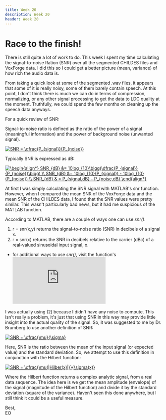 ```yaml
---
title: Week 20
description: Week 20
header: Week 20
---
```


# Race to the finish!
There is still quite a lot of work to do. This week I spent my time calculating the signal-to-noise Ration (SNR) over all the segmented CHILDES files and VoxForge data. I did this so I could get a better picture (mean, variance) of how rich the audio data is.

From taking a quick look at some of the segmented .wav files, it appears that some of it is really noisy, some of them barely contain speech. At this point, I don't think there is much we can do in terms of compression, normalizing, or any other signal processing to get the data to LDC quality at the moment. Truthfully, we could spend the few months on cleaning up the speech data anyways.

For a quick review of SNR:

Signal-to-noise ratio is defined as the ratio of the power of a signal (meaningful information) and the power of background noise (unwanted signal).

<a href="https://www.codecogs.com/eqnedit.php?latex=SNR&space;=&space;\dfrac{P_{signal}}{P_{noise}}" target="_blank"><img src="https://latex.codecogs.com/gif.latex?SNR&space;=&space;\dfrac{P_{signal}}{P_{noise}}" title="SNR = \dfrac{P_{signal}}{P_{noise}}" /></a>

Typically SNR is expressed as dB:

<a href="https://www.codecogs.com/eqnedit.php?latex=\begin{align*}&space;SNR_{dB}&space;&=&space;10log_{10}\bigg(\dfrac{P_{signal}}{P_{noise}}\bigg)&space;\\&space;SNR_{dB}&space;&=&space;10log_{10}(P_{signal})&space;-&space;10log_{10}(P_{noise})&space;\\&space;SNR_{dB}&space;&&space;=&space;P_{signal,dB}&space;-&space;P_{noise,dB}&space;\end{align*}" target="_blank"><img src="https://latex.codecogs.com/gif.latex?\begin{align*}&space;SNR_{dB}&space;&=&space;10log_{10}\bigg(\dfrac{P_{signal}}{P_{noise}}\bigg)&space;\\&space;SNR_{dB}&space;&=&space;10log_{10}(P_{signal})&space;-&space;10log_{10}(P_{noise})&space;\\&space;SNR_{dB}&space;&&space;=&space;P_{signal,dB}&space;-&space;P_{noise,dB}&space;\end{align*}" title="\begin{align*} SNR_{dB} &= 10log_{10}\bigg(\dfrac{P_{signal}}{P_{noise}}\bigg) \\ SNR_{dB} &= 10log_{10}(P_{signal}) - 10log_{10}(P_{noise}) \\ SNR_{dB} & = P_{signal,dB} - P_{noise,dB} \end{align*}" /></a>


At first I was simply calculating the SNR signal with MATLAB's snr function. However, when I compared the mean SNR of the VoxForge data and the mean SNR of the CHILDES data, I found that the SNR values were pretty similar. This wasn't particularly bad news, but it had me suspicious of the MATLAB function.

According to MATLAB, there are a couple of ways one can use _snr()_:

1. r = snr(x,y) returns the signal-to-noise ratio (SNR) in decibels of a signal x.
2. r = snr(x) returns the SNR in decibels relative to the carrier (dBc) of a real-valued sinusoidal input signal, x.

* for additional ways to use _snr()_, visit the function's ![documentation page](https://www.mathworks.com/help/signal/ref/snr.html)

I was actually using (2) because I didn't have any noise to compute. This isn't really a problem, it's just that using SNR in this way may provide little insight into the actual quality of the signal. So, it was suggested to me by Dr. Brumberg to use another definition of SNR:

<a href="https://www.codecogs.com/eqnedit.php?latex=SNR&space;=&space;\dfrac{\mu}{\sigma}" target="_blank"><img src="https://latex.codecogs.com/gif.latex?SNR&space;=&space;\dfrac{\mu}{\sigma}" title="SNR = \dfrac{\mu}{\sigma}" /></a>

Here, SNR is the ratio between the mean of the input signal  (or expected value) and the standard deviation. So, we attempt to use this definition in conjunction with the Hilbert function:

<a href="https://www.codecogs.com/eqnedit.php?latex=SNR&space;=&space;\dfrac{\mu(|Hilber(x)|)}{\sigma(x)}" target="_blank"><img src="https://latex.codecogs.com/gif.latex?SNR&space;=&space;\dfrac{\mu(|Hilber(x)|)}{\sigma(x)}" title="SNR = \dfrac{\mu(|Hilber(x)|)}{\sigma(x)}" /></a>

Where the Hilbert function returns a complex analytic signal, from a real data sequence. The idea here is we get the mean amplitude (envelope) of the signal (magnitude of the Hilbert function) and divide it by the standard deviation (square of the variance). Haven't seen this done anywhere, but I still think it could be a useful measure.


Best, <br />
EO
